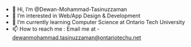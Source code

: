 - 👋 Hi, I’m @Dewan-Mohammad-Tasinuzzaman
- 👀 I’m interested in Web/App Design & Development
- 🌱 I’m currently learning Computer Science at Ontario Tech University
- 📫 How to reach me : Email me at - dewanmohammad.tasinuzzaman@ontariotechu.net
